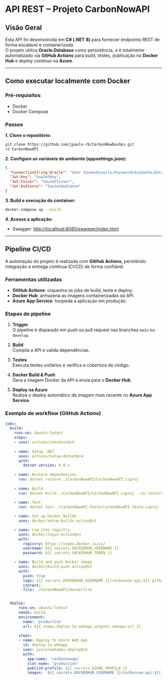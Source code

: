 # API REST – Projeto CarbonNowAPI

## Visão Geral
Esta API foi desenvolvida em **C# (.NET 8)** para fornecer endpoints REST de forma escalável e containerizada.  
O projeto utiliza **Oracle Database** como persistência, e é totalmente automatizado via **GitHub Actions** para build, testes, publicação no **Docker Hub** e deploy contínuo na **Azure**.

---

## Como executar localmente com Docker

### Pré-requisitos
- Docker  
- Docker Compose  

### Passos

**1. Clone o repositório:**
```bash
git clone https://github.com/jpaulo-rb/CarbonNowDevOps.git
cd CarbonNowAPI
```

**2. Configure as variáveis de ambiente (appsettings.json):**
```json
{
  "ConnectionString:Oracle": "User Id=SeuUsuario;Password=SuaSenha;Data Source=SeuDataSource",
  "Jwt:Key": "SuaJwtKey",
  "Jwt:Issuer": "SeuJwtIssuer",
  "Jwt:Audience": "SeuJwtAudience"
}
```

**3. Build e execução do container:**
```bash
docker-compose up --build
```

**4. Acesse a aplicação:**
- Swagger: [http://localhost:8080/swagger/index.html](http://localhost:8080/swagger/index.html)

---

## Pipeline CI/CD

A automação do projeto é realizada com **GitHub Actions**, permitindo integração e entrega contínua (CI/CD) de forma confiável.  

### Ferramentas utilizadas
- **GitHub Actions**: orquestra os jobs de build, teste e deploy.  
- **Docker Hub**: armazena as imagens containerizadas da API.  
- **Azure App Service**: hospeda a aplicação em produção.

### Etapas do pipeline

1. **Trigger**  
   O pipeline é disparado em push ou pull request nas branches `main` ou `develop`.

2. **Build**  
   Compila a API e valida dependências.

3. **Testes**  
   Executa testes unitários e verifica a cobertura de código.

4. **Docker Build & Push**  
   Gera a imagem Docker da API e envia para o **Docker Hub**.

5. **Deploy na Azure**  
   Realiza o deploy automático da imagem mais recente no **Azure App Service**.

### Exemplo de workflow (GitHub Actions)
```yaml
jobs:
  build:
    runs-on: ubuntu-latest
    steps:
    - uses: actions/checkout@v4
    
    - name: Setup .NET
      uses: actions/setup-dotnet@v4
      with:
        dotnet-version: 8.0.x
        
    - name: Restore dependencies
      run: dotnet restore ./CarbonNowAPI/CarbonNowAPI.csproj
      
    - name: Build
      run: dotnet build ./CarbonNowAPI/CarbonNowAPI.csproj --no-restore
      
    - name: Test
      run: dotnet test ./CarbonNowAPI-Teste/CarbonNowAPI-Teste.csproj --verbosity normal

    - name: Set up Docker Buildx
      uses: docker/setup-buildx-action@v3

    - name: Log into registry
      uses: docker/login-action@v3
      with:
        registry: https://index.docker.io/v1/
        username: ${{ secrets.DOCKERHUB_USERNAME }}
        password: ${{ secrets.DOCKERHUB_TOKEN }}

    - name: Build and push Docker image
      uses: docker/build-push-action@v5
      with:
        push: true
        tags: ${{ secrets.DOCKERHUB_USERNAME }}/carbonnow-api:${{ github.sha }}
        context: .
        file: ./CarbonNowAPI/Dockerfile


  deploy:
      runs-on: ubuntu-latest
      needs: build
      environment:
        name: 'production'
        url: ${{ steps.deploy-to-webapp.outputs.webapp-url }}
 
      steps:
      - name: Deploy to Azure Web App
        id: deploy-to-webapp
        uses: azure/webapps-deploy@v2
        with:
          app-name: 'carbonnowapi'
          slot-name: 'production'
          publish-profile: ${{ secrets.AZURE_PROFILE }}
          images: '${{ secrets.DOCKERHUB_USERNAME }}/carbonnow-api:${{ github.sha }}'
```
